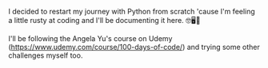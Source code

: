 I decided to restart my journey with Python from scratch 'cause I'm feeling a little rusty at coding and I'll be documenting it here. 🤓🖥️🐍

I'll be following the Angela Yu's course on Udemy (https://www.udemy.com/course/100-days-of-code/) and trying some other challenges myself too.